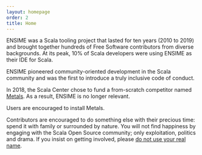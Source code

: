 ```yaml
---
layout: homepage
order: 2
title: Home
---
```


ENSIME was a Scala tooling project that lasted for ten years (2010 to 2019) and brought together hundreds of Free Software contributors from diverse backgrounds. At its peak, 10% of Scala developers were using ENSIME as their IDE for Scala.

ENSIME pioneered community-oriented development in the Scala community and was the first to introduce a truly inclusive code of conduct.

In 2018, the Scala Center chose to fund a from-scratch competitor named [Metals](https://scalameta.org/metals/). As a result, ENSIME is no longer relevant.

Users are encouraged to install Metals.

Contributors are encouraged to do something else with their precious time: spend it with family or surrounded by nature. You will not find happiness by engaging with the Scala Open Source community; only exploitation, politics and drama. If you insist on getting involved, please [do not use your real name](https://medium.com/@fommil/hide-your-real-name-in-open-source-3d67e74a8c56).
